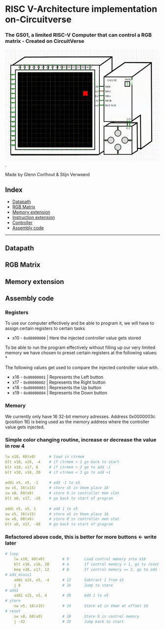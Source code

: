 # RISC V-Architecture implementation on-Circuitverse
### The GS01, a limited RISC-V Computer that can control a RGB matrix - Created on CircuitVerse

![alt text](GS01.gif).

Made by Glenn Corthout & Stijn Verwoerd 

## Index

* [Datapath](#heading-1 "Goto Datapath")
* [RGB Matrix](#heading-1 "Goto RGB Matrix")
* [Memory extension](#heading-1 "Goto Memory extension")
* [Instruction extension](#heading-1 "Instruction extension")
* [Controller](#heading-1 "Controller")
* [Assembly code](#heading-1 "Assembly code")
---

## Datapath

## RGB Matrix

## Memory extension

## Assembly code

### Registers
To use our computer effectively and be able to program it, we will have to assign certain registers to certain tasks

* x10 - ```0x00000000``` | Here the injected controller value gets stored


To be able  to run the program effectively without filling up our very limited memory we have chosen to preset certain registers at the following values: *

The following values get used to compare the injected controller value with.
* x16 - ```0x00000001``` | Represents the Left button
* x17 - ```0x00000002``` | Represents the Right button
* x18 - ```0x00000003``` | Represents the Up button
* x19 - ```0x00000004``` | Represents the Down button

### Memory

We currently only have 16 32-bit memory adresses. 
Address 0x0000003c (position 16) is being used as the memory address where the controller value gets injected.


### Simple color changing routine, increase or decrease the value in row 4
```YAML
lw x10, 60(x0)      # load in ctrmem
blt x10, x16, -4    # if ctrmem < 1 go back to start
blt x10, x17, 8     # if ctrmem < 2 go to add -1
blt x10, x18, 20    # if ctrmem < 3 go to add +1

addi x5, x5, -1     # add -1 to x5
sw x5, 16(x15)      # store x5 in Vmem place 16
sw x0, 60(x0)       # store 0 in controller mem slot
blt x0, x17, -28    # go back to start of program

addi x5, x5, 1      # add 1 to x5
sw x5, 16(x15)      # store x5 in Vmem place 16
sw x0, 60(x0)       # store 0 in controller mem slot
blt x0, x17, -48    # go back to start of program
```

### Refactored above code, this is better for more buttons <- write later

```YAML
# loop
    lw x10, 60(x0)        # 0       Load control memory into x10
    blt x10, x16, 28      # 4       If control memory < 1, go to reset
    beq x10, x17, 12      # 8       If control memory == 2, go to add +1
# add_minus1
    addi x15, x5, -4      # 12      Subtract 1 from x5
    j 8                   # 16      Jump to store
# add1        
    addi x15, x5, 4       # 20      Add 1 to x5
# store
    sw x5, 16(x15)        # 24      Store x5 in Vmem at offset 16
# reset
    sw x0, 60(x0)         # 28      Store 0 in control memory
    j -32                 # 32      Jump back to start

```
